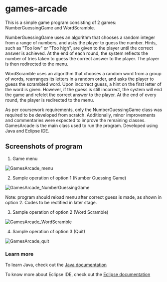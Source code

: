 # games-arcade
This is a simple game program consisting of 2 games: NumberGuessingGame and WordScramble. 

NumberGuessingGame uses an algorithm that chooses a random integer from a range of numbers, and asks the player to guess the number. Hints, such as "Too low" or "Too high", are given to the player until the correct answer is achieved. At the end of each round, the system reflects the number of tries taken to guess the correct answer to the player. The player is then redirected to the menu.

WordScramble uses an algorithm that chooses a random word from a group of words, rearranges its letters in a random order, and asks the player to guess the scrambled word. Upon incorrect guess, a hint on the first letter of the word is given. However, if the guess is still incorrect, the system will end the game and refelct the correct answer to the player. At the end of every round, the player is redirected to the menu.

As per coursework requirements, only the NumberGuessingGame class was required to be developed from scratch. Additionally, minor improvements and commentaries were expected to improve the remaining classes. GamesArcade is the main class used to run the program. Developed using Java and Eclipse IDE.

## Screenshots of program
1. Game menu

![GamesArcade_menu](https://user-images.githubusercontent.com/55747927/67636116-35d95180-f908-11e9-8f56-eafdc73c0d19.png)



2. Sample operation of option 1 (Number Guessing Game)

![GamesArcade_NumberGuessingGame](https://user-images.githubusercontent.com/55747927/67644867-05bd9d00-f960-11e9-9cbb-c940ac6a5efe.png)

Note: program should reload menu after correct guess is made, as shown in option 2. Codes to be rectified in later stage. 



3. Sample operation of option 2 (Word Scramble)

![GamesArcade_WordScramble](https://user-images.githubusercontent.com/55747927/67644348-c68d4d00-f95b-11e9-992d-fad65cc911e8.png)



4. Sample operation of option 3 (Quit)

![GamesArcade_quit](https://user-images.githubusercontent.com/55747927/67644886-24bc2f00-f960-11e9-9852-9e383c0eefbb.png)



### Learn more
To learn Java, check out the [Java documentation](https://docs.oracle.com/en/java/javase/13/)

To know more about Eclipse IDE, check out the [Eclipse documentation](https://help.eclipse.org/2019-09/index.jsp)
